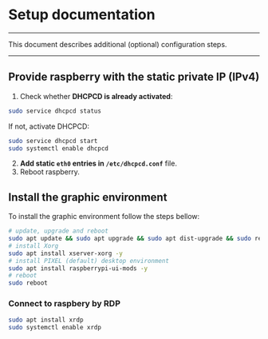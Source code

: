 
# Setup documentation

___
This document describes additional (optional) configuration steps.

___

## Provide raspberry with the static private IP (IPv4)

1. Check whether **DHCPCD is already activated**:
```bash
sudo service dhcpcd status
```

If not, activate DHCPCD:
```bash
sudo service dhcpcd start
sudo systemctl enable dhcpcd
```
2. **Add static `eth0` entries in `/etc/dhcpcd.conf`** file.
3. Reboot raspberry.


## Install the graphic environment
To install the graphic environment follow the steps bellow:
```bash
# update, upgrade and reboot
sudo apt update && sudo apt upgrade && sudo apt dist-upgrade && sudo reboot
# install Xorg
sudo apt install xserver-xorg -y
# install PIXEL (default) desktop environment
sudo apt install raspberrypi-ui-mods -y
# reboot
sudo reboot

```

### Connect to raspbery by RDP

```bash
sudo apt install xrdp
sudo systemctl enable xrdp
```
